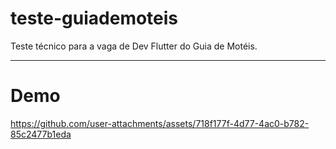 # teste-guiademoteis
Teste técnico para a vaga de Dev Flutter do Guia de Motéis. 

---

# Demo
https://github.com/user-attachments/assets/718f177f-4d77-4ac0-b782-85c2477b1eda

